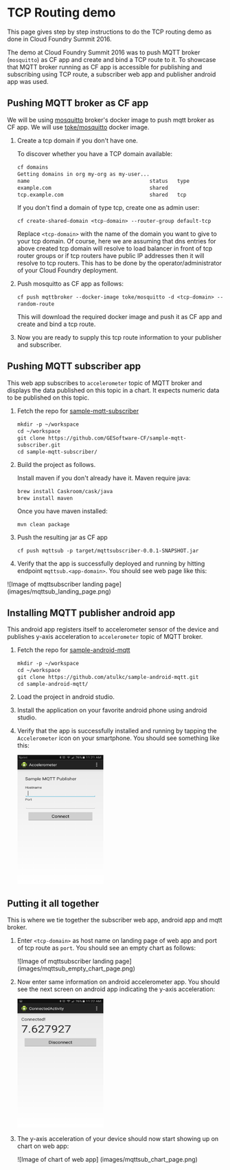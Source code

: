 # TCP Routing demo
This page gives step by step instructions to do the TCP routing demo as done in Cloud Foundry Summit 2016.

The demo at Cloud Foundry Summit 2016 was to push MQTT broker (`mosquitto`) as
CF app and create and bind a TCP route to it. To showcase that MQTT broker
running as CF app is accessible for publishing and subscribing using TCP route,
a subscriber web app and publisher android app was used.

## Pushing MQTT broker as CF app
We will be using [mosquitto](http://mosquitto.org/) broker's docker image to
push mqtt broker as CF app. We will use
[toke/mosquitto](https://github.com/toke/docker-mosquitto) docker image.

1. Create a tcp domain if you don't have one.

    To discover whether you have a TCP domain available:
    ```
    cf domains
    Getting domains in org my-org as my-user...
    name                                       status   type
    example.com                                shared
    tcp.example.com                            shared   tcp
    ```

    If you don't find a domain of type tcp, create one as admin user:
    ```
    cf create-shared-domain <tcp-domain> --router-group default-tcp
    ```
   Replace `<tcp-domain>` with the name of the domain you want to give to your
   tcp domain. Of course, here we are assuming that dns entries for above
   created tcp domain will resolve to load balancer in front of tcp router
   groups or if tcp routers have public IP addresses then it will resolve to tcp
   routers. This has to be done by the operator/administrator of your Cloud
   Foundry deployment.

1. Push mosquitto as CF app as follows:
    ```
    cf push mqttbroker --docker-image toke/mosquitto -d <tcp-domain> --random-route
    ```
    This will download the required docker image and push it as CF app and create and bind a tcp route.

1. Now you are ready to supply this tcp route information to your publisher and subscriber.

## Pushing MQTT subscriber app

This web app subscribes to `accelerometer` topic of MQTT broker and displays the
data published on this topic in a chart. It expects numeric data to be published
on this topic.

1. Fetch the repo for [sample-mqtt-subscriber](https://github.com/GESoftware-CF/sample-mqtt-subscriber)
    ```
    mkdir -p ~/workspace
    cd ~/workspace
    git clone https://github.com/GESoftware-CF/sample-mqtt-subscriber.git
    cd sample-mqtt-subscriber/
    ```

1. Build the project as follows.

    Install maven if you don't already have it. Maven require java:

    ```
    brew install Caskroom/cask/java
    brew install maven
    ```

    Once you have maven installed:
    ```
    mvn clean package
    ```

1. Push the resulting jar as CF app
    ```
    cf push mqttsub -p target/mqttsubscriber-0.0.1-SNAPSHOT.jar
    ```

1. Verify that the app is successfully deployed and running by hitting endpoint `mqttsub.<app-domain>`. You should see web page like this:

![Image of mqttsubscriber landing page]
(images/mqttsub_landing_page.png)

## Installing MQTT publisher android app

This android app registers itself to accelerometer sensor of the device and
publishes y-axis acceleration to `accelerometer` topic of MQTT broker.

1. Fetch the repo for [sample-android-mqtt](https://github.com/atulkc/sample-android-mqtt)
    ```
    mkdir -p ~/workspace
    cd ~/workspace
    git clone https://github.com/atulkc/sample-android-mqtt.git
    cd sample-android-mqtt/
    ```

1. Load the project in android studio.

1. Install the application on your favorite android phone using android studio.

1. Verify that the app is successfully installed and running by tapping the `Accelerometer` icon on your smartphone. You should see something like this:

    <img src="images/android_landing_page.png" alt="Image of android app landing page" width="200px" height="300px"/>


## Putting it all together
This is where we tie together the subscriber web app, android app and mqtt broker.

1. Enter `<tcp-domain>` as host name on landing page of web app and port of tcp route as `port`. You should see an empty chart as follows:

    ![Image of mqttsubscriber landing page]
    (images/mqttsub_empty_chart_page.png)

1. Now enter same information on android accelerometer app. You should see the next screen on android app indicating the y-axis acceleration:

    <img src="images/android_connected_page.png" alt="Image of android app connected page" width="200px" height="300px"/>

1. The y-axis acceleration of your device should now start showing up on chart on web app:

	![Image of chart of web app]
	(images/mqttsub_chart_page.png)

